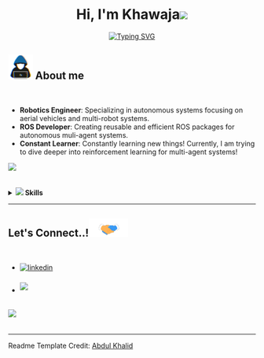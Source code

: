 <h1 align="center"><b>Hi, I'm Khawaja</b><img src="https://media.giphy.com/media/hvRJCLFzcasrR4ia7z/giphy.gif" width="35"></h1>

<p align="center">
  <a href="https://git.io/typing-svg"><img src="https://readme-typing-svg.herokuapp.com?font=Fira+Code&pause=500&random=false&width=435&lines=Robotics+Engineer" alt="Typing SVG" /></a>
</p>

## <picture><img src="https://github.com/0xAbdulKhalid/0xAbdulKhalid/raw/main/assets/mdImages/about_me.gif" width="50px"></picture> **About me**

<br>

- **Robotics Engineer**: Specializing in autonomous systems focusing on aerial vehicles and multi-robot systems.
- **ROS Developer**: Creating reusable and efficient ROS packages for autonomous muli-agent systems.
- **Constant Learner**: Constantly learning new things! Currently, I am trying to dive deeper into reinforcement learning for multi-agent systems!

<img src="https://user-images.githubusercontent.com/73097560/115834477-dbab4500-a447-11eb-908a-139a6edaec5c.gif"><br><br>

<details>
<summary><img src="https://media2.giphy.com/media/QssGEmpkyEOhBCb7e1/giphy.gif?cid=ecf05e47a0n3gi1bfqntqmob8g9aid1oyj2wr3ds3mg700bl&rid=giphy.gif" width="25"><b> Skills</b></summary>
<br>

<p align="center">

- **Languages**:

    ![Python](https://img.shields.io/badge/Python%20-%2314354C.svg?style=for-the-badge&logo=python&logoColor=white)    
    ![C++](https://img.shields.io/badge/C++%20-%2300599C.svg?style=for-the-badge&logo=c%2B%2B&logoColor=white)
    ![MATLAB](https://img.shields.io/badge/MATLAB%20-%23F7DF1E.svg?style=for-the-badge&logo=mathworks&logoColor=white)

- **Robotics**:
  
    ![ROS](https://img.shields.io/badge/ROS%20-%231E90FF.svg?style=for-the-badge&logo=ros&logoColor=white)
    ![ROS 2](https://img.shields.io/badge/ROS%202-%231E90FF.svg?style=for-the-badge&logo=ros&logoColor=white)
    ![Gazebo](https://img.shields.io/badge/Gazebo-%23F7DF1E.svg?style=for-the-badge&logo=gazebo&logoColor=white)

- **AI and ML Frameworks**:
  
    ![OpenAI Gym](https://img.shields.io/badge/OpenAI%20Gym-%23F7DF1E.svg?style=for-the-badge&logo=openai&logoColor=white)
    ![OpenCV](https://img.shields.io/badge/OpenCV%20-%23F7DF1E.svg?style=for-the-badge&logo=opencv&logoColor=white)
    ![PyTorch](https://img.shields.io/badge/PyTorch-%23EE4C2C.svg?style=for-the-badge&logo=pytorch&logoColor=white)
    ![TensorFlow](https://img.shields.io/badge/TensorFlow-%23FF6F00.svg?style=for-the-badge&logo=tensorflow&logoColor=white)

- **Tools**:
  
    ![GitHub](https://img.shields.io/badge/github-%23121011.svg?style=for-the-badge&logo=github&logoColor=white)
    ![Visual Studio Code](https://img.shields.io/badge/Visual%20Studio%20Code-0078d7.svg?style=for-the-badge&logo=visual-studio-code&logoColor=white)
    ![Linux](https://img.shields.io/badge/Linux-FCC624?style=for-the-badge&logo=linux&logoColor=black)

</p>
</details>

-----

## <b> Let's Connect..!</b><img src="https://github.com/0xAbdulKhalid/0xAbdulKhalid/raw/main/assets/mdImages/handshake.gif" width="80">
<br>
<div align='left'>

<ul>

<li>
<a href="https://www.linkedin.com/in/khalamdar/" target="_blank">
<img src="https://img.shields.io/badge/linkedin:%20Khawaja_Ghulam_Alamdar-%2300acee.svg?color=405DE6&style=for-the-badge&logo=linkedin&logoColor=white" alt=linkedin style="margin-bottom: 5px;"/>
</a>
</li>

<br>

<li>
<a href="mailto:khawaja.alamdar11@gmail.com" target="_blank">
<img src="https://img.shields.io/badge/gmail:%20Khawaja_Ghulam_Alamdar-%23EA4335.svg?style=for-the-badge&logo=gmail&logoColor=white" t=mail style="margin-bottom: 5px;" />
</a>
</li>
	
</ul>
</div>

<br>
<img src="https://user-images.githubusercontent.com/73097560/115834477-dbab4500-a447-11eb-908a-139a6edaec5c.gif">
<br>

<br>

---

Readme Template Credit: [Abdul Khalid](https://github.com/0xabdulkhalid)

<!--
**KhAlamdar11/KhAlamdar11** is a ✨ _special_ ✨ repository because its `README.md` (this file) appears on your GitHub profile.

Here are some ideas to get you started:

- 🔭 I’m currently working on ...
- 🌱 I’m currently learning ...
- 👯 I’m looking to collaborate on ...
- 🤔 I’m looking for help with ...
- 💬 Ask me about ...
- 📫 How to reach me: ...
- 😄 Pronouns: ...
- ⚡ Fun fact: ...
-->
